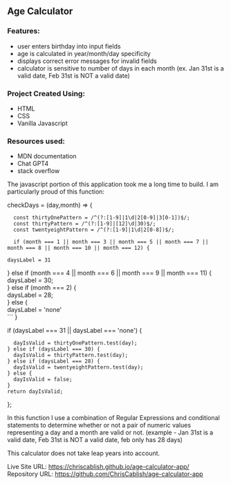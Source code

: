 ## Age Calculator  

### Features:  
- user enters birthday into input fields  
- age is calculated in year/month/day specificity   
- displays correct error messages for invalid fields
- calculator is sensitive to number of days in each month (ex. Jan 31st is a valid date, Feb 31st is NOT a valid date)  

### Project Created Using:  
- HTML  
- CSS  
- Vanilla Javascript

### Resources used:  
- MDN documentation  
- Chat GPT4
- stack overflow


The javascript portion of this application took me a long time to build. I am particularly proud of this function: 


checkDays = (day,month) => {  
```
  const thirtyOnePattern = /^(?:[1-9]|1\d|2[0-9]|3[0-1])$/;  
  const thirtyPattern = /^(?:[1-9]|[12]\d|30)$/;  
  const twentyeightPattern = /^(?:[1-9]|1\d|2[0-8])$/;  
  
  if (month === 1 || month === 3 || month === 5 || month === 7 || month === 8 || month === 10 || month === 12) {
  ```
    daysLabel = 31  
  } else if (month === 4 || month === 6 || month === 9 || month === 11) {  
    daysLabel = 30;  
  } else if (month === 2) {  
    daysLabel = 28;  
  } else {   
    daysLabel = 'none'  
    ```
  }   
  
  if (daysLabel === 31 || daysLabel === 'none') {  
  ```
    dayIsValid = thirtyOnePattern.test(day);  
  } else if (daysLabel === 30) {  
    dayIsValid = thirtyPattern.test(day);  
  } else if (daysLabel === 28) {  
    dayIsValid = twentyeightPattern.test(day);  
  } else {  
    dayIsValid = false;  
  }  
  return dayIsValid;  
  ```
};    

In this function I use a combination of Regular Expressions and conditional statements to determine whether or not a pair of numeric values representing a day and a month are valid or not. (example - Jan 31st is a valid date, Feb 31st is NOT a valid date, feb only has 28 days)  
  
This calculator does not take leap years into account.   
  
Live Site URL: https://chriscablish.github.io/age-calculator-app/  
Repository URL:  https://github.com/ChrisCablish/age-calculator-app  
